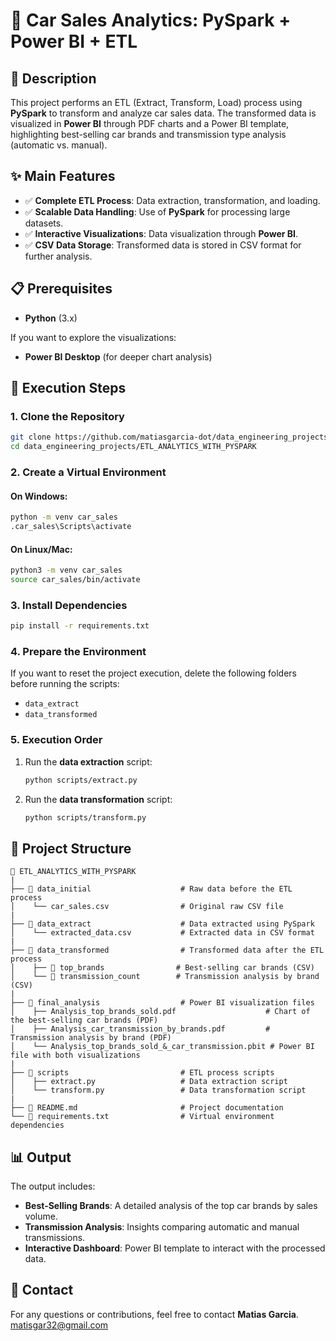 # 🚗 Car Sales Analytics: PySpark + Power BI + ETL

## 📖 Description
This project performs an ETL (Extract, Transform, Load) process using **PySpark** to transform and analyze car sales data. The transformed data is visualized in **Power BI** through PDF charts and a Power BI template, highlighting best-selling car brands and transmission type analysis (automatic vs. manual).

## ✨ Main Features

- ✅ **Complete ETL Process**: Data extraction, transformation, and loading.
- ✅ **Scalable Data Handling**: Use of **PySpark** for processing large datasets.
- ✅ **Interactive Visualizations**: Data visualization through **Power BI**.
- ✅ **CSV Data Storage**: Transformed data is stored in CSV format for further analysis.

## 📋 Prerequisites

- **Python** (3.x)

If you want to explore the visualizations:
- **Power BI Desktop** (for deeper chart analysis)

## 🚀 Execution Steps

### 1. Clone the Repository

```bash
git clone https://github.com/matiasgarcia-dot/data_engineering_projects.git
cd data_engineering_projects/ETL_ANALYTICS_WITH_PYSPARK
```

### 2. Create a Virtual Environment

#### On **Windows**:
```bash
python -m venv car_sales
.car_sales\Scripts\activate
```

#### On **Linux/Mac**:
```bash
python3 -m venv car_sales
source car_sales/bin/activate
```

### 3. Install Dependencies

```bash
pip install -r requirements.txt
```

### 4. Prepare the Environment

If you want to reset the project execution, delete the following folders before running the scripts:

- `data_extract`
- `data_transformed`

### 5. Execution Order

1. Run the **data extraction** script:
   ```bash
   python scripts/extract.py
   ```

2. Run the **data transformation** script:
   ```bash
   python scripts/transform.py
   ```

## 📂 Project Structure

```
📂 ETL_ANALYTICS_WITH_PYSPARK
|
├── 📂 data_initial                    # Raw data before the ETL process
│    └── car_sales.csv                # Original raw CSV file
|
├── 📂 data_extract                    # Data extracted using PySpark
│    └── extracted_data.csv           # Extracted data in CSV format
|
├── 📂 data_transformed                # Transformed data after the ETL process
│    ├── 📂 top_brands                # Best-selling car brands (CSV)
│    └── 📂 transmission_count        # Transmission analysis by brand (CSV)
|
├── 📂 final_analysis                  # Power BI visualization files
│    ├── Analysis_top_brands_sold.pdf                    # Chart of the best-selling car brands (PDF)
│    ├── Analysis_car_transmission_by_brands.pdf         # Transmission analysis by brand (PDF)
│    └── Analysis_top_brands_sold_&_car_transmission.pbit # Power BI file with both visualizations
|
├── 📂 scripts                         # ETL process scripts
│    ├── extract.py                   # Data extraction script
│    └── transform.py                 # Data transformation script
|
├── 📄 README.md                       # Project documentation
└── 📄 requirements.txt                # Virtual environment dependencies
```

## 📊 Output

The output includes:

- **Best-Selling Brands**: A detailed analysis of the top car brands by sales volume.
- **Transmission Analysis**: Insights comparing automatic and manual transmissions.
- **Interactive Dashboard**: Power BI template to interact with the processed data.


## 📧 Contact
For any questions or contributions, feel free to contact **Matias Garcia**.
matisgar32@gmail.com





